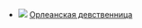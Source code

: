 * ![](/books/poetry/Вольтер/Орлеанская%20девственница.jpg) [Орлеанская девственница](/books/poetry/Вольтер/Орлеанская%20девственница)